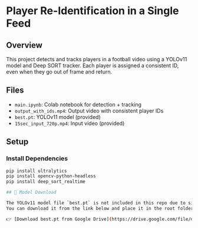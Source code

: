 # Player Re-Identification in a Single Feed

## Overview
This project detects and tracks players in a football video using a YOLOv11 model and Deep SORT tracker. Each player is assigned a consistent ID, even when they go out of frame and return.

## Files
- `main.ipynb`: Colab notebook for detection + tracking
- `output_with_ids.mp4`: Output video with consistent player IDs
- `best.pt`: YOLOv11 model (provided)
- `15sec_input_720p.mp4`: Input video (provided)

## Setup
### Install Dependencies
```bash
pip install ultralytics
pip install opencv-python-headless
pip install deep_sort_realtime

## 🔗 Model Download

The YOLOv11 model file `best.pt` is not included in this repo due to size limits.  
You can download it from the link below and place it in the root folder or as needed:

👉 [Download best.pt from Google Drive](https://drive.google.com/file/d/1-5fOSHOSB9UXyP_enOoZNAMScrePVcMD/view)
